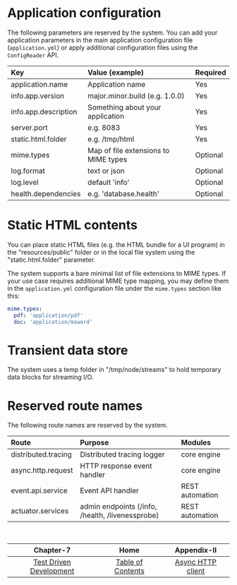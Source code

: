 # Application configuration

The following parameters are reserved by the system. You can add your application parameters
in the main application configuration file (`application.yml`) or apply additional configuration
files using the `ConfigReader` API.

| Key                  | Value (example)                      | Required |
|:---------------------|:-------------------------------------|:---------|
| application.name     | Application name                     | Yes      |
| info.app.version     | major.minor.build (e.g. 1.0.0)       | Yes      |
| info.app.description | Something about your application     | Yes      |
| server.port          | e.g. 8083                            | Yes      |
| static.html.folder   | e.g. /tmp/html                       | Yes      |
| mime.types           | Map of file extensions to MIME types | Optional |
| log.format           | text or json                         | Optional |
| log.level            | default 'info'                       | Optional |
| health.dependencies  | e.g. 'database.health'               | Optional |

# Static HTML contents

You can place static HTML files (e.g. the HTML bundle for a UI program) in the "resources/public" folder or
in the local file system using the "static.html.folder" parameter.

The system supports a bare minimal list of file extensions to MIME types. If your use case requires additional
MIME type mapping, you may define them in the `application.yml` configuration file under the `mime.types`
section like this:

```yaml
mime.types:
  pdf: 'application/pdf'
  doc: 'application/msword'
```

# Transient data store

The system uses a temp folder in "/tmp/node/streams" to hold temporary data blocks for streaming I/O.

# Reserved route names

The following route names are reserved by the system.

| Route               | Purpose                                          | Modules         |
|:--------------------|:-------------------------------------------------|:----------------|
| distributed.tracing | Distributed tracing logger                       | core engine     |
| async.http.request  | HTTP response event handler                      | core engine     |
| event.api.service   | Event API handler                                | REST automation |
| actuator.services   | admin endpoints (/info, /health, /livenessprobe) | REST automation |

<br/>

|                Chapter-7                |                   Home                    |             Appendix-II             |
|:---------------------------------------:|:-----------------------------------------:|:-----------------------------------:|
| [Test Driven Development](CHAPTER-7.md) | [Table of Contents](TABLE-OF-CONTENTS.md) | [Async HTTP client](APPENDIX-II.md) |

